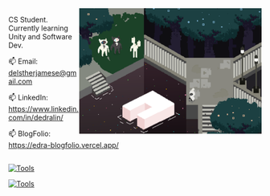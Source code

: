 <img align="right" height="250" src="https://raw.githubusercontent.com/jamesedra/blog-portfolio/master/public/images/design-concept.PNG" alt="pixel-art"/>

CS Student. Currently learning Unity and Software Dev.

📫 Email: delstherjamese@gmail.com

📫 LinkedIn: https://www.linkedin.com/in/dedralin/

📫 BlogFolio: https://edra-blogfolio.vercel.app/


##

[![Tools](https://skillicons.dev/icons?i=unity,cs,cpp,c,java,py&theme=dark)](https://skillicons.dev)

[![Tools](https://skillicons.dev/icons?i=react,js,ts,nextjs,tailwind,nodejs,mysql&theme=dark)](https://skillicons.dev)

<!--
**jamesedra/jamesedra** is a ✨ _special_ ✨ repository because its `README.md` (this file) appears on your GitHub profile.

Here are some ideas to get you started:

- 🔭 I’m currently working on ...
- 🌱 I’m currently learning ...
- 👯 I’m looking to collaborate on ...
- 🤔 I’m looking for help with ...
- 💬 Ask me about ...
- 📫 How to reach me: ...
- 😄 Pronouns: ...
- ⚡ Fun fact: ...
-->
